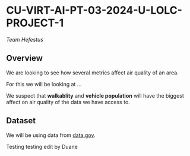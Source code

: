 # CU-VIRT-AI-PT-03-2024-U-LOLC-PROJECT-1

_Team Hefestus_



## Overview

We are looking to see how several metrics affect air quality of an area.

For this we will be looking at ...

We suspect that **walkablity** and **vehicle population** will have the biggest affect on air quality of the data we have access to.

## Dataset
We will be using data from [data.gov](https://data.gov/).

Testing testing edit by Duane